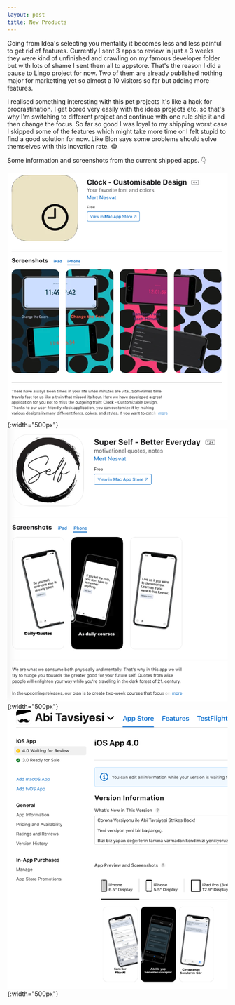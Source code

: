 ```yaml
---
layout: post
title: New Products
---
```


Going from Idea's selecting you mentality it becomes less and less painful to get rid of features. Currently I sent 3 apps to review in just a 3 weeks they were kind of unfinished and crawling on my famous developer folder but with lots of shame I sent them all to appstore. That's the reason I did a pause to Lingo project for now. Two of them are already published nothing major for marketting yet so almost a 10 visitors so far but adding more features.
<!-- more -->
I realised something interesting with this pet projects it's like a hack for procrastination. I get bored very easily with the ideas projects etc. so that's why I'm switching to different project and continue with one rule ship it and then change the focus. So far so good I was loyal to my shipping worst case I skipped some of the features which might take more time or I felt stupid to find a good solution for now. Like Elon says some problems should solve themselves with this inovation rate. 😂

Some information and screenshots from the current shipped apps. 👇

![Logo](/assets/New-Products/clock.png){:width="500px"}
![Logo](/assets/New-Products/super-self.png){:width="500px"}
![Logo](/assets/New-Products/abi.png){:width="500px"}
